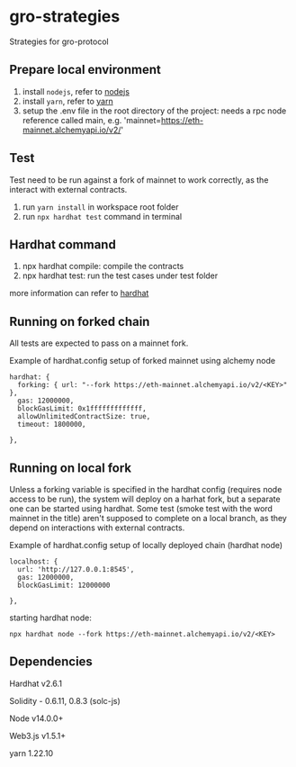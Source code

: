 # gro-strategies
Strategies for gro-protocol

## Prepare local environment

1. install `nodejs`, refer to [nodejs](https://nodejs.org/en/)
2. install `yarn`, refer to [yarn](https://classic.yarnpkg.com/en/)
3. setup the .env file in the root directory of the project:
    needs a rpc node reference called main, e.g. 'mainnet=https://eth-mainnet.alchemyapi.io/v2/<KEY>'

## Test

Test need to be run against a fork of mainnet to work correctly, as the interact with external contracts.
1. run `yarn install` in workspace root folder
2. run `npx hardhat test` command in terminal

## Hardhat command

1. npx hardhat compile: compile the contracts
2. npx hardhat test: run the test cases under test folder

more information can refer to [hardhat](https://hardhat.org/getting-started/#quick-start)

## Running on forked chain
All tests are expected to pass on a mainnet fork.

Example of hardhat.config setup of forked mainnet using alchemy node
```
hardhat: {
  forking: { url: "--fork https://eth-mainnet.alchemyapi.io/v2/<KEY>"  },
  gas: 12000000,
  blockGasLimit: 0x1fffffffffffff,
  allowUnlimitedContractSize: true,                   
  timeout: 1800000,
          
},                          
```

## Running on local fork
Unless a forking variable is specified in the hardhat config (requires node access to be run), the system
will deploy on a harhat fork, but a separate one can be started using hardhat.
Some test (smoke test with the word mainnet in the title) aren't supposed to complete on a local branch,
as they depend on interactions with external contracts.

Example of hardhat.config setup of locally deployed chain (hardhat node)

```
localhost: {
  url: 'http://127.0.0.1:8545',
  gas: 12000000,
  blockGasLimit: 12000000
      
},                        
```

starting hardhat node:
```
npx hardhat node --fork https://eth-mainnet.alchemyapi.io/v2/<KEY>
```


## Dependencies

Hardhat v2.6.1

Solidity - 0.6.11, 0.8.3 (solc-js)

Node v14.0.0+


Web3.js v1.5.1+

yarn 1.22.10
